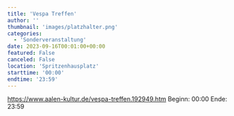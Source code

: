 ```yaml
---
title: 'Vespa Treffen'
author: ''
thumbnail: 'images/platzhalter.png'
categories:
  - 'Sonderveranstaltung'
date: 2023-09-16T00:01:00+00:00
featured: False
canceled: False
location: 'Spritzenhausplatz'
starttime: '00:00'
endtime: '23:59'
---
```

https://www.aalen-kultur.de/vespa-treffen.192949.htm
Beginn: 00:00
 Ende: 23:59